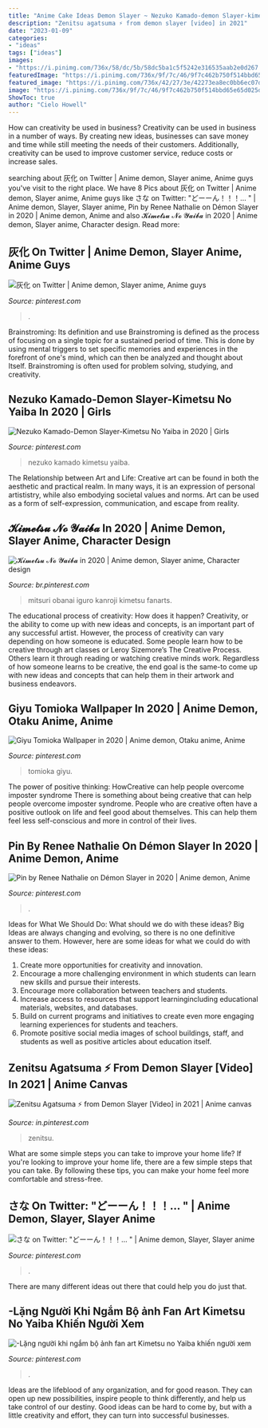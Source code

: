 ```yaml
---
title: "Anime Cake Ideas Demon Slayer ~ Nezuko Kamado-demon Slayer-kimetsu No Yaiba In 2020"
description: "Zenitsu agatsuma ⚡️ from demon slayer [video] in 2021"
date: "2023-01-09"
categories:
- "ideas"
tags: ["ideas"]
images:
- "https://i.pinimg.com/736x/58/dc/5b/58dc5ba1c5f5242e316535aab2e0d267.jpg"
featuredImage: "https://i.pinimg.com/736x/9f/7c/46/9f7c462b750f514bbd65e65d025db3e4.jpg"
featured_image: "https://i.pinimg.com/736x/42/27/3e/42273ea8ec0bb6ec07df1e4d1ec79815.jpg"
image: "https://i.pinimg.com/736x/9f/7c/46/9f7c462b750f514bbd65e65d025db3e4.jpg"
ShowToc: true
author: "Cielo Howell"
---
```



How can creativity be used in business?
Creativity can be used in business in a number of ways. By creating new ideas, businesses can save money and time while still meeting the needs of their customers. Additionally, creativity can be used to improve customer service, reduce costs or increase sales.

	

		
searching about 灰化 on Twitter | Anime demon, Slayer anime, Anime guys you've visit to the right place. We have 8 Pics about 灰化 on Twitter | Anime demon, Slayer anime, Anime guys like さな on Twitter: &quot;どーーん！！！… &quot; | Anime demon, Slayer, Slayer anime, Pin by Renee Nathalie on Démon Slayer in 2020 | Anime demon, Anime and also 𝓚𝓲𝓶𝓮𝓽𝓼𝓾 𝓝𝓸 𝓨𝓪𝓲𝓫𝓪 in 2020 | Anime demon, Slayer anime, Character design. Read more:
		
    
## 灰化 On Twitter | Anime Demon, Slayer Anime, Anime Guys

<img loading=lazy src="https://i.pinimg.com/736x/5b/89/e4/5b89e4130c0ad090825c3c5d73a0f376.jpg" onerror="this.onerror=null;this.src='https://tse3.mm.bing.net/th?id=OIP.TSfJvmblmijGnH2RB-J6WQHaKN&amp;pid=15.1';" alt="灰化 on Twitter | Anime demon, Slayer anime, Anime guys">

_Source: pinterest.com_

>. 

	

Brainstroming: Its definition and use
Brainstroming is defined as the process of focusing on a single topic for a sustained period of time. This is done by using mental triggers to set specific memories and experiences in the forefront of one's mind, which can then be analyzed and thought about Itself. Brainstroming is often used for problem solving, studying, and creativity.

    
## Nezuko Kamado-Demon Slayer-Kimetsu No Yaiba In 2020 | Girls

<img loading=lazy src="https://i.pinimg.com/736x/09/c9/c4/09c9c4a76dccd23eeaf730e73fc43968.jpg" onerror="this.onerror=null;this.src='https://tse3.mm.bing.net/th?id=OIP.37orj002SsMsHVLbWbxOkAHaLH&amp;pid=15.1';" alt="Nezuko Kamado-Demon Slayer-Kimetsu No Yaiba in 2020 | Girls">

_Source: pinterest.com_

>nezuko kamado kimetsu yaiba. 

	

The Relationship between Art and Life:
Creative art can be found in both the aesthetic and practical realm. In many ways, it is an expression of personal artististry, while also embodying societal values and norms. Art can be used as a form of self-expression, communication, and escape from reality.

    
## 𝓚𝓲𝓶𝓮𝓽𝓼𝓾 𝓝𝓸 𝓨𝓪𝓲𝓫𝓪 In 2020 | Anime Demon, Slayer Anime, Character Design

<img loading=lazy src="https://i.pinimg.com/736x/b3/5e/6f/b35e6fe248a905b90ec11d4637f172fe.jpg" onerror="this.onerror=null;this.src='https://tse1.mm.bing.net/th?id=OIP.IiuhF3iEUgkcVfXC8iFv0AHaKW&amp;pid=15.1';" alt="𝓚𝓲𝓶𝓮𝓽𝓼𝓾 𝓝𝓸 𝓨𝓪𝓲𝓫𝓪 in 2020 | Anime demon, Slayer anime, Character design">

_Source: br.pinterest.com_

>mitsuri obanai iguro kanroji kimetsu fanarts. 

	

The educational process of creativity: How does it happen?
Creativity, or the ability to come up with new ideas and concepts, is an important part of any successful artist. However, the process of creativity can vary depending on how someone is educated. Some people learn how to be creative through art classes or Leroy Sizemore’s The Creative Process. Others learn it through reading or watching creative minds work. Regardless of how someone learns to be creative, the end goal is the same-to come up with new ideas and concepts that can help them in their artwork and business endeavors.

    
## Giyu Tomioka Wallpaper In 2020 | Anime Demon, Otaku Anime, Anime

<img loading=lazy src="https://i.pinimg.com/736x/9f/7c/46/9f7c462b750f514bbd65e65d025db3e4.jpg" onerror="this.onerror=null;this.src='https://tse2.mm.bing.net/th?id=OIP.2SeG_dUi4hy6PRxXHi1QVgHaNK&amp;pid=15.1';" alt="Giyu Tomioka Wallpaper in 2020 | Anime demon, Otaku anime, Anime">

_Source: pinterest.com_

>tomioka giyu. 

	

The power of positive thinking: HowCreative can help people overcome imposter syndrome
There is something about being creative that can help people overcome imposter syndrome. People who are creative often have a positive outlook on life and feel good about themselves. This can help them feel less self-conscious and more in control of their lives.

    
## Pin By Renee Nathalie On Démon Slayer In 2020 | Anime Demon, Anime

<img loading=lazy src="https://i.pinimg.com/736x/58/dc/5b/58dc5ba1c5f5242e316535aab2e0d267.jpg" onerror="this.onerror=null;this.src='https://tse3.mm.bing.net/th?id=OIP.4mna_ahB5tAt-tob-4icZgHaKd&amp;pid=15.1';" alt="Pin by Renee Nathalie on Démon Slayer in 2020 | Anime demon, Anime">

_Source: pinterest.com_

>. 

	

Ideas for What We Should Do: What should we do with these ideas?
Big Ideas are always changing and evolving, so there is no one definitive answer to them. However, here are some ideas for what we could do with these ideas: 
1. Create more opportunities for creativity and innovation. 
2. Encourage a more challenging environment in which students can learn new skills and pursue their interests. 
3. Encourage more collaboration between teachers and students. 
4. Increase access to resources that support learningincluding educational materials, websites, and databases. 
5. Build on current programs and initiatives to create even more engaging learning experiences for students and teachers. 
6. Promote positive social media images of school buildings, staff, and students as well as positive articles about education itself.

    
## Zenitsu Agatsuma ⚡️ From Demon Slayer [Video] In 2021 | Anime Canvas

<img loading=lazy src="https://i.pinimg.com/736x/61/01/d8/6101d8f4b90f55c13c6118ddd7052372.jpg" onerror="this.onerror=null;this.src='https://tse1.mm.bing.net/th?id=OIP.N7UoOshfZRQiwI6RlacX0AHaNK&amp;pid=15.1';" alt="Zenitsu Agatsuma ⚡️ from Demon Slayer [Video] in 2021 | Anime canvas">

_Source: in.pinterest.com_

>zenitsu. 

	

What are some simple steps you can take to improve your home life?
If you're looking to improve your home life, there are a few simple steps that you can take. By following these tips, you can make your home feel more comfortable and stress-free.

    
## さな On Twitter: &quot;どーーん！！！… &quot; | Anime Demon, Slayer, Slayer Anime

<img loading=lazy src="https://i.pinimg.com/736x/23/5a/63/235a6391ae9964794fc136b60ae79f86.jpg" onerror="this.onerror=null;this.src='https://tse2.mm.bing.net/th?id=OIP.-pgMdu_04Ct6FDJFrl0cCwHaPq&amp;pid=15.1';" alt="さな on Twitter: &quot;どーーん！！！… &quot; | Anime demon, Slayer, Slayer anime">

_Source: pinterest.com_

>. 

	

There are many different ideas out there that could help you do just that.

    
## -Lặng Người Khi Ngắm Bộ ảnh Fan Art Kimetsu No Yaiba Khiến Người Xem

<img loading=lazy src="https://i.pinimg.com/736x/42/27/3e/42273ea8ec0bb6ec07df1e4d1ec79815.jpg" onerror="this.onerror=null;this.src='https://tse3.mm.bing.net/th?id=OIP.Tw_XHlzkO1Ujvy36RvqvAQHaKu&amp;pid=15.1';" alt="-Lặng người khi ngắm bộ ảnh fan art Kimetsu no Yaiba khiến người xem">

_Source: pinterest.com_

>. 

	

Ideas are the lifeblood of any organization, and for good reason. They can open up new possibilities, inspire people to think differently, and help us take control of our destiny. Good ideas can be hard to come by, but with a little creativity and effort, they can turn into successful businesses.

